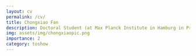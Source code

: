 ```yaml
---
layout: cv
permalink: /cv/
title: Chongxiao Fan
description: Doctoral Student (at Max Planck Institute in Hamburg in Prof. Rubio's group)
img: assets/img/chongxiaopic.png
importance: 2
category: toshow
---
```



